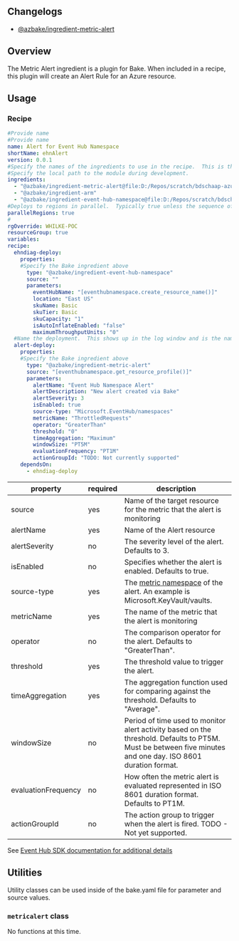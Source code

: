 ## Changelogs
* [@azbake/ingredient-metric-alert](./CHANGELOG.md)

## Overview
The Metric Alert ingredient is a plugin for Bake.  When included in a recipe, this plugin will create an Alert Rule for an Azure resource. 

## Usage

### Recipe
```yaml
#Provide name 
#Provide name 
name: Alert for Event Hub Namespace
shortName: ehnAlert
version: 0.0.1
#Specify the names of the ingredients to use in the recipe.  This is the name of the ingredient in package.json.  
#Specify the local path to the module during development.
ingredients:
  - "@azbake/ingredient-metric-alert@file:D:/Repos/scratch/bdschaap-azure-bake/ingredient/ingredient-metric-alert/azbake-ingredient-metric-alert-0.0.1.tgz"
  - "@azbake/ingredient-arm"
  - "@azbake/ingredient-event-hub-namespace@file:D:/Repos/scratch/bdschaap-azure-bake/ingredient/ingredient-event-hub-namespace/azbake-ingredient-event-hub-namespace-0.1.44.tgz"
#Deploys to regions in parallel.  Typically true unless the sequence of deploying to regions is important.
parallelRegions: true
#
rgOverride: WHILKE-POC
resourceGroup: true
variables:
recipe:
  ehndiag-deploy: 
    properties:
    #Specify the Bake ingredient above
      type: "@azbake/ingredient-event-hub-namespace"
      source: ""
      parameters:    
        eventHubName: "[eventhubnamespace.create_resource_name()]"            
        location: "East US"
        skuName: Basic
        skuTier: Basic
        skuCapacity: "1"
        isAutoInflateEnabled: "false"
        maximumThroughputUnits: "0"  
  #Name the deployment.  This shows up in the log window and is the name of the deployment within Azure.
  alert-deploy: 
    properties:
    #Specify the Bake ingredient above
      type: "@azbake/ingredient-metric-alert"
      source: "[eventhubnamespace.get_resource_profile()]"
      parameters:
        alertName: "Event Hub Namespace Alert"
        alertDescription: "New alert created via Bake"
        alertSeverity: 3
        isEnabled: true
        source-type: "Microsoft.EventHub/namespaces"
        metricName: "ThrottledRequests"
        operator: "GreaterThan"
        threshold: "0"
        timeAggregation: "Maximum"
        windowSize: "PT5M"
        evaluationFrequency: "PT1M"
        actionGroupId: "TODO: Not currently supported"
    dependsOn:
      - ehndiag-deploy
```

| property|required|description|
|---------|--------|-----------|
| source | yes | Name of the target resource for the metric that the alert is monitoring |
| alertName | yes | Name of the Alert resource |
| alertSeverity | no | The severity level of the alert.  Defaults to 3. |
| isEnabled | no | Specifies whether the alert is enabled.  Defaults to true. |
| source-type | yes | The [metric namespace](https://docs.microsoft.com/en-us/azure/azure-monitor/platform/metrics-supported) of the alert.  An example is Microsoft.KeyVault/vaults.  |
| metricName | yes | The name of the metric that the alert is monitoring |
| operator | no | The comparison operator for the alert.  Defaults to "GreaterThan". |
| threshold | yes | The threshold value to trigger the alert. |
| timeAggregation | yes | The aggregation function used for comparing against the threshold.  Defaults to "Average".|
| windowSize | no | Period of time used to monitor alert activity based on the threshold.  Defaults to PT5M. Must be between five minutes and one day. ISO 8601 duration format. |
| evaluationFrequency| no | How often the metric alert is evaluated represented in ISO 8601 duration format.  Defaults to PT1M. |
| actionGroupId | no | The action group to trigger when the alert is fired.  TODO - Not yet supported. |

See [Event Hub SDK documentation for additional details](https://docs.microsoft.com/en-us/dotnet/api/microsoft.azure.management.eventhub.models.eventhub?view=azure-dotnet#properties)

## Utilities
Utility classes can be used inside of the bake.yaml file for parameter and source values.

### ``metricalert`` class
No functions at this time.